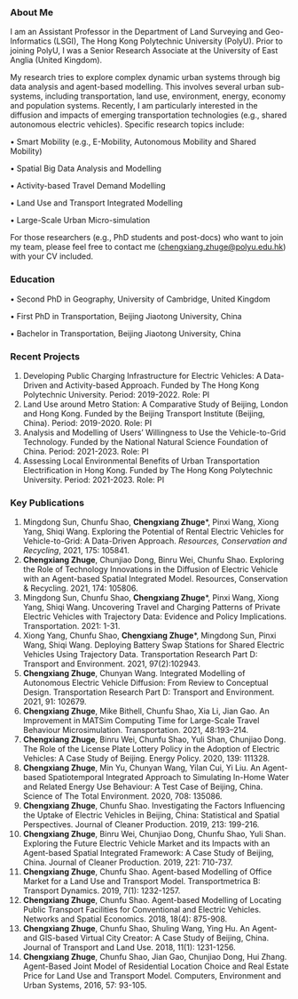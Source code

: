 ### About Me
I am an Assistant Professor in the Department of Land Surveying and Geo-Informatics (LSGI), The Hong Kong Polytechnic University (PolyU). Prior to joining PolyU, I was a Senior Research Associate at the University of East Anglia (United Kingdom).

My research tries to explore complex dynamic urban systems through big data analysis and agent-based modelling. This involves several urban sub-systems, including transportation, land use, environment, energy, economy and population systems. Recently, I am particularly interested in the diffusion and impacts of emerging transportation technologies (e.g., shared autonomous electric vehicles). Specific research topics include: 

•	Smart Mobility (e.g., E-Mobility, Autonomous Mobility and Shared Mobility) 

•	Spatial Big Data Analysis and Modelling

•	Activity-based Travel Demand Modelling

•	Land Use and Transport Integrated Modelling

•	Large-Scale Urban Micro-simulation 

For those researchers (e.g., PhD students and post-docs) who want to join my team, please feel free to contact me (chengxiang.zhuge@polyu.edu.hk) with your CV included. 


### Education
•	Second PhD in Geography, University of Cambridge, United Kingdom

•	First PhD in Transportation, Beijing Jiaotong University, China

•	Bachelor in Transportation, Beijing Jiaotong University, China


### Recent Projects
1.	Developing Public Charging Infrastructure for Electric Vehicles: A Data-Driven and Activity-based Approach. Funded by The Hong Kong Polytechnic University. Period: 2019-2022. Role: PI
2.	Land Use around Metro Station: A Comparative Study of Beijing, London and Hong Kong. Funded by the Beijing Transport Institute (Beijing, China). Period: 2019-2020. Role: PI
3.	Analysis and Modelling of Users’ Willingness to Use the Vehicle-to-Grid Technology. Funded by the National Natural Science Foundation of China. Period: 2021-2023. Role: PI
4.	Assessing Local Environmental Benefits of Urban Transportation Electrification in Hong Kong. Funded by The Hong Kong Polytechnic University. Period: 2021-2023. Role: PI



### Key Publications
1.	Mingdong Sun, Chunfu Shao, **Chengxiang Zhuge***, Pinxi Wang, Xiong Yang, Shiqi Wang. Exploring the Potential of Rental Electric Vehicles for Vehicle-to-Grid: A Data-Driven Approach. _Resources, Conservation and Recycling_, 2021, 175: 105841.
2.	**Chengxiang Zhuge**, Chunjiao Dong, Binru Wei, Chunfu Shao. Exploring the Role of Technology Innovations in the Diffusion of Electric Vehicle with an Agent-based Spatial Integrated Model. Resources, Conservation & Recycling. 2021, 174: 105806.
3.	Mingdong Sun, Chunfu Shao, **Chengxiang Zhuge***, Pinxi Wang, Xiong Yang, Shiqi Wang. Uncovering Travel and Charging Patterns of Private Electric Vehicles with Trajectory Data: Evidence and Policy Implications. Transportation. 2021: 1-31.
4.	Xiong Yang, Chunfu Shao, **Chengxiang Zhuge***, Mingdong Sun, Pinxi Wang, Shiqi Wang. Deploying Battery Swap Stations for Shared Electric Vehicles Using Trajectory Data. Transportation Research Part D: Transport and Environment. 2021, 97(2):102943. 
5.	**Chengxiang Zhuge**, Chunyan Wang. Integrated Modelling of Autonomous Electric Vehicle Diffusion: From Review to Conceptual Design. Transportation Research Part D: Transport and Environment. 2021, 91: 102679.
6.	**Chengxiang Zhuge**, Mike Bithell, Chunfu Shao, Xia Li, Jian Gao. An Improvement in MATSim Computing Time for Large-Scale Travel Behaviour Microsimulation. Transportation. 2021, 48:193–214.
7.	**Chengxiang Zhuge**, Binru Wei, Chunfu Shao, Yuli Shan, Chunjiao Dong. The Role of the License Plate Lottery Policy in the Adoption of Electric Vehicles: A Case Study of Beijing. Energy Policy. 2020, 139: 111328.
8.	**Chengxiang Zhuge**, Min Yu, Chunyan Wang, Yilan Cui, Yi Liu. An Agent-based Spatiotemporal Integrated Approach to Simulating In-Home Water and Related Energy Use Behaviour: A Test Case of Beijing, China. Science of The Total Environment. 2020, 708: 135086. 
9.	**Chengxiang Zhuge**, Chunfu Shao. Investigating the Factors Influencing the Uptake of Electric Vehicles in Beijing, China: Statistical and Spatial Perspectives. Journal of Cleaner Production. 2019, 213: 199-216. 
10.	**Chengxiang Zhuge**, Binru Wei, Chunjiao Dong, Chunfu Shao, Yuli Shan. Exploring the Future Electric Vehicle Market and its Impacts with an Agent-based Spatial Integrated Framework: A Case Study of Beijing, China. Journal of Cleaner Production. 2019, 221: 710-737. 
11.	**Chengxiang Zhuge**, Chunfu Shao. Agent-based Modelling of Office Market for a Land Use and Transport Model. Transportmetrica B: Transport Dynamics. 2019, 7(1): 1232-1257. 
12.	**Chengxiang Zhuge**, Chunfu Shao. Agent-based Modelling of Locating Public Transport Facilities for Conventional and Electric Vehicles. Networks and Spatial Economics. 2018, 18(4): 875-908. 
13.	**Chengxiang Zhuge**, Chunfu Shao, Shuling Wang, Ying Hu. An Agent- and GIS-based Virtual City Creator: A Case Study of Beijing, China. Journal of Transport and Land Use. 2018, 11(1): 1231-1256. 
14.	**Chengxiang Zhuge**, Chunfu Shao, Jian Gao, Chunjiao Dong, Hui Zhang. Agent-Based Joint Model of Residential Location Choice and Real Estate Price for Land Use and Transport Model. Computers, Environment and Urban Systems, 2016, 57: 93-105. 
 







